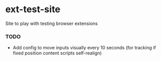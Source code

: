 # ext-test-site
Site to play with testing browser extensions

### TODO
- Add config to move inputs visually every 10 seconds (for tracking if fixed position content scripts self-realign)